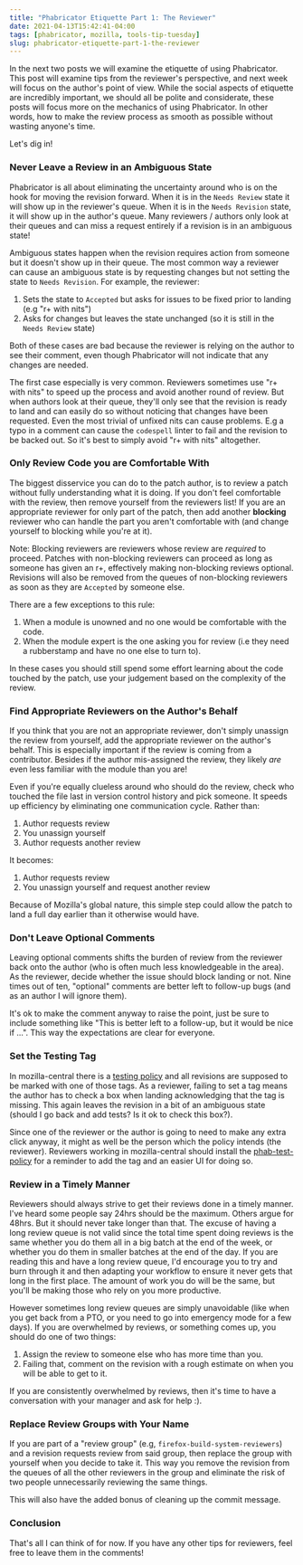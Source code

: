 ```yaml
---
title: "Phabricator Etiquette Part 1: The Reviewer"
date: 2021-04-13T15:42:41-04:00
tags: [phabricator, mozilla, tools-tip-tuesday]
slug: phabricator-etiquette-part-1-the-reviewer
---
```


In the next two posts we will examine the etiquette of using Phabricator. This post will examine
tips from the reviewer's perspective, and next week will focus on the author's point of view.
While the social aspects of etiquette are incredibly important, we should all be polite and
considerate, these posts will focus more on the mechanics of using Phabricator. In other words, how
to make the review process as smooth as possible without wasting anyone's time.

Let's dig in!

<!--more-->

### Never Leave a Review in an Ambiguous State

Phabricator is all about eliminating the uncertainty around who is on the hook for moving the
revision forward. When it is in the `Needs Review` state it will show up in the reviewer's queue.
When it is in the `Needs Revision` state, it will show up in the author's queue. Many reviewers /
authors only look at their queues and can miss a request entirely if a revision is in an ambiguous
state!

Ambiguous states happen when the revision requires action from someone but it doesn't show up in
their queue. The most common way a reviewer can cause an ambiguous state is by requesting changes
but not setting the state to `Needs Revision`. For example, the reviewer:

1. Sets the state to `Accepted` but asks for issues to be fixed prior to landing (e.g "r+ with
   nits")
2. Asks for changes but leaves the state unchanged (so it is still in the `Needs Review` state)

Both of these cases are bad because the reviewer is relying on the author to see their comment, even
though Phabricator will not indicate that any changes are needed.

The first case especially is very common. Reviewers sometimes use "r+ with nits" to speed up the
process and avoid another round of review. But when authors look at their queue, they'll only see
that the revision is ready to land and can easily do so without noticing that changes have been
requested. Even the most trivial of unfixed nits can cause problems. E.g a typo in a comment can
cause the `codespell` linter to fail and the revision to be backed out. So it's best to simply avoid
"r+ with nits" altogether.


### Only Review Code you are Comfortable With

The biggest disservice you can do to the patch author, is to review a patch without fully
understanding what it is doing. If you don't feel comfortable with the review, then remove yourself
from the reviewers list! If you are an appropriate reviewer for only part of the patch, then add
another **blocking** reviewer who can handle the part you aren't comfortable with (and change
yourself to blocking while you're at it).

Note: Blocking reviewers are reviewers whose review are *required* to proceed. Patches with
non-blocking reviewers can proceed as long as someone has given an r+, effectively making
non-blocking reviews optional. Revisions will also be removed from the queues of non-blocking
reviewers as soon as they are `Accepted` by someone else.

There are a few exceptions to this rule:

1. When a module is unowned and no one would be comfortable with the code.
2. When the module expert is the one asking you for review (i.e they need a rubberstamp and have no
   one else to turn to).

In these cases you should still spend some effort learning about the code touched by the patch,
use your judgement based on the complexity of the review.


### Find Appropriate Reviewers on the Author's Behalf

If you think that you are not an appropriate reviewer, don't simply unassign the review from
yourself, add the appropriate reviewer on the author's behalf. This is especially important if the
review is coming from a contributor. Besides if the author mis-assigned the review, they likely
*are* even less familiar with the module than you are!

Even if you're equally clueless around who should do the review, check who touched the file last in
version control history and pick someone. It speeds up efficiency by eliminating one communication
cycle. Rather than:

1. Author requests review
2. You unassign yourself
3. Author requests another review

It becomes:

1. Author requests review
2. You unassign yourself and request another review

Because of Mozilla's global nature, this simple step could allow the patch to land a full day
earlier than it otherwise would have.


### Don't Leave Optional Comments

Leaving optional comments shifts the burden of review from the reviewer back onto the author (who is
often much less knowledgeable in the area). As the reviewer, decide whether the issue should block
landing or not. Nine times out of ten, "optional" comments are better left to follow-up bugs (and as
an author I will ignore them).

It's ok to make the comment anyway to raise the point, just be sure to include something like "This
is better left to a follow-up, but it would be nice if ...". This way the expectations are clear for
everyone.


### Set the Testing Tag

In mozilla-central there is a [testing
policy](https://firefox-source-docs.mozilla.org/testing/testing-policy/index.html) and all revisions
are supposed to be marked with one of those tags. As a reviewer, failing to set a tag means the
author has to check a box when landing acknowledging that the tag is missing. This again leaves the
revision in a bit of an ambiguous state (should I go back and add tests? Is it ok to check this
box?).

Since one of the reviewer or the author is going to need to make any extra click anyway, it might as
well be the person which the policy intends (the reviewer). Reviewers working in mozilla-central
should install the
[phab-test-policy](https://addons.mozilla.org/en-US/firefox/addon/phab-test-policy/) for a reminder
to add the tag and an easier UI for doing so.


### Review in a Timely Manner

Reviewers should always strive to get their reviews done in a timely manner. I've heard some
people say 24hrs should be the maximum. Others argue for 48hrs. But it should never take longer than
that. The excuse of having a long review queue is not valid since the total time spent doing reviews is
the same whether you do them all in a big batch at the end of the week, or whether you do them in
smaller batches at the end of the day. If you are reading this and have a long review queue, I'd
encourage you to try and burn through it and then adapting your workflow to ensure it never gets
that long in the first place. The amount of work you do will be the same, but you'll be making those
who rely on you more productive.

However sometimes long review queues are simply unavoidable (like when you get back from a PTO, or
you need to go into emergency mode for a few days). If you are overwhelmed by reviews, or something
comes up, you should do one of two things:

1. Assign the review to someone else who has more time than you.
2. Failing that, comment on the revision with a rough estimate on when you will be able to get to
   it.

If you are consistently overwhelmed by reviews, then it's time to have a conversation with your
manager and ask for help :).


### Replace Review Groups with Your Name

If you are part of a "review group" (e.g, `firefox-build-system-reviewers`) and a revision requests
review from said group, then replace the group with yourself when you decide to take it. This way
you remove the revision from the queues of all the other reviewers in the group and eliminate the
risk of two people unnecessarily reviewing the same things.

This will also have the added bonus of cleaning up the commit message.


### Conclusion

That's all I can think of for now. If you have any other tips for reviewers, feel free to leave them
in the comments!
